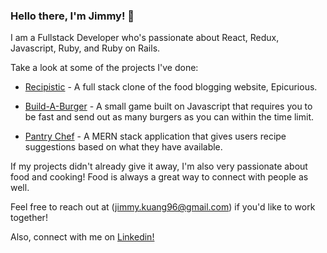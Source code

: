 ### Hello there, I'm Jimmy! 👋

I am a Fullstack Developer who's passionate about React, Redux, Javascript, Ruby, and Ruby on Rails.

Take a look at some of the projects I've done: 

+ [Recipistic](https://github.com/JimmyKuangg/Recipistic) - A full stack clone of the food blogging website, Epicurious.

+ [Build-A-Burger](https://github.com/JimmyKuangg/build-a-burger) - A small game built on Javascript that requires you to be fast and send out as many burgers as you can within the time limit.

+ [Pantry Chef](https://github.com/JimmyKuangg/Pantry_Chef) - A MERN stack application that gives users recipe suggestions based on what they have available.

If my projects didn't already give it away, I'm also very passionate about food and cooking! Food is always a great way to connect with people as well.

Feel free to reach out at (jimmy.kuang96@gmail.com) if you'd like to work together!

Also, connect with me on [Linkedin!](https://www.linkedin.com/in/jimmy-kuang-789967183/)
